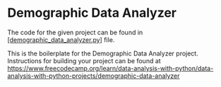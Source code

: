 # Demographic Data Analyzer

The code for the given project can be found in [[demographic_data_analyzer.py]](https://github.com/ChanchalSoorma/boilerplate-demographic-data-analyzer/blob/main/demographic_data_analyzer.py) file. <br/>

This is the boilerplate for the Demographic Data Analyzer project.<br/>
Instructions for building your project can be found at https://www.freecodecamp.org/learn/data-analysis-with-python/data-analysis-with-python-projects/demographic-data-analyzer
